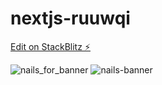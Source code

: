 # nextjs-ruuwqi

[Edit on StackBlitz ⚡️](https://stackblitz.com/edit/nextjs-ruuwqi)

![nails_for_banner](https://user-images.githubusercontent.com/70451928/166390465-fc137271-f827-4681-a6b4-85394b6936b5.jpg)
![nails-banner](https://user-images.githubusercontent.com/70451928/166557764-7af63899-69a1-4cc7-b508-d56043f7c085.PNG)

